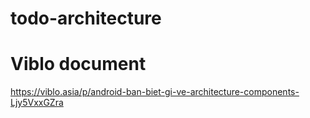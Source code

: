 # todo-architecture
# Viblo document
https://viblo.asia/p/android-ban-biet-gi-ve-architecture-components-Ljy5VxxGZra
